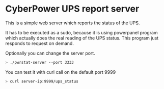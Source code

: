 # CyberPower UPS report server

This is a simple web server which reports the status of the UPS.

It has to be executed as a sudo, because it is using powerpanel program which actually does the real reading of the UPS status. This program just responds to request on demand.

Optionally you can change the server port.
```sh
> ./pwrstat-server --port 3333
```

You can test it with curl call on the default port 9999
```sh
> curl server-ip:9999/ups_status
```